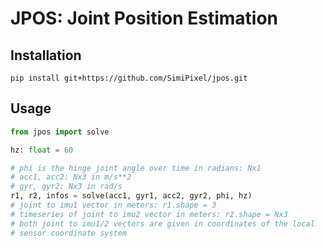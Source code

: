 # JPOS: Joint Position Estimation

## Installation
`pip install git+https://github.com/SimiPixel/jpos.git`

## Usage
```python
from jpos import solve

hz: float = 60

# phi is the hinge joint angle over time in radians: Nx1
# acc1, acc2: Nx3 in m/s**2
# gyr, gyr2: Nx3 in rad/s
r1, r2, infos = solve(acc1, gyr1, acc2, gyr2, phi, hz)
# joint to imu1 vector in meters: r1.shape = 3
# timeseries of joint to imu2 vector in meters: r2.shape = Nx3
# both joint to imu1/2 vectors are given in coordinates of the local
# sensor coordinate system
```
